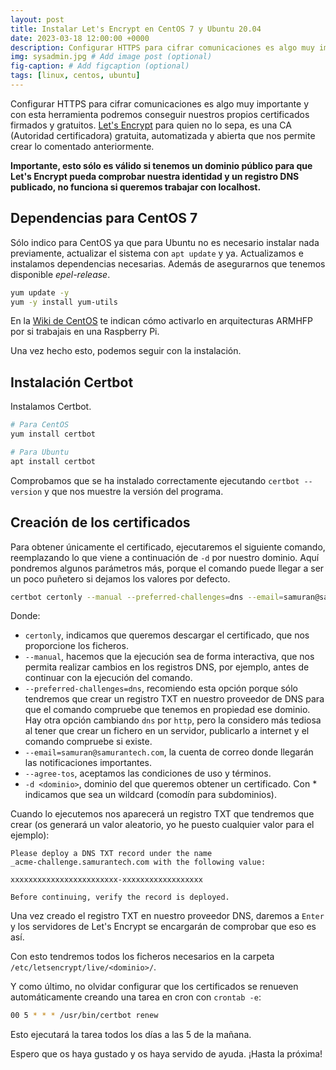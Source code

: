 ```yaml
---
layout: post
title: Instalar Let's Encrypt en CentOS 7 y Ubuntu 20.04
date: 2023-03-18 12:00:00 +0000
description: Configurar HTTPS para cifrar comunicaciones es algo muy importante
img: sysadmin.jpg # Add image post (optional)
fig-caption: # Add figcaption (optional)
tags: [linux, centos, ubuntu]
---
```


Configurar HTTPS para cifrar comunicaciones es algo muy importante y con esta herramienta podremos conseguir nuestros propios certificados firmados y gratuitos. [Let's Encrypt][letsencrypt] para quien no lo sepa, es una CA (Autoridad certificadora) gratuita, automatizada y abierta que nos permite crear lo comentado anteriormente.

**Importante, esto sólo es válido si tenemos un dominio público para que Let's Encrypt pueda comprobar nuestra identidad y un registro DNS publicado, no funciona si queremos trabajar con localhost.**

## Dependencias para CentOS 7

Sólo indico para CentOS ya que para Ubuntu no es necesario instalar nada previamente, actualizar el sistema con `apt update` y ya.
Actualizamos e instalamos dependencias necesarias. Además de asegurarnos que tenemos disponible _epel-release_.  
```bash
yum update -y
yum -y install yum-utils
```

En la [Wiki de CentOS][wikicentos] te indican cómo activarlo en arquitecturas ARMHFP por si trabajais en una Raspberry Pi.

Una vez hecho esto, podemos seguir con la instalación.

## Instalación Certbot

Instalamos Certbot.  
```bash
# Para CentOS
yum install certbot

# Para Ubuntu
apt install certbot
```

Comprobamos que se ha instalado correctamente ejecutando `certbot --version` y que nos muestre la versión del programa.

## Creación de los certificados

Para obtener únicamente el certificado, ejecutaremos el siguiente comando, reemplazando lo que viene a continuación de `-d` por nuestro dominio. Aquí pondremos algunos parámetros más, porque el comando puede llegar a ser un poco puñetero si dejamos los valores por defecto.

```bash
certbot certonly --manual --preferred-challenges=dns --email=samuran@samurantech.com --agree-tos -d *.samurantech.com
```

Donde:
* `certonly`, indicamos que queremos descargar el certificado, que nos proporcione los ficheros.
* `--manual`, hacemos que la ejecución sea de forma interactiva, que nos permita realizar cambios en los registros DNS, por ejemplo, antes de continuar con la ejecución del comando.
* `--preferred-challenges=dns`, recomiendo esta opción porque sólo tendremos que crear un registro TXT en nuestro proveedor de DNS para que el comando compruebe que tenemos en propiedad ese dominio. Hay otra opción cambiando `dns` por `http`, pero la considero más tediosa al tener que crear un fichero en un servidor, publicarlo a internet y el comando compruebe si existe.
* `--email=samuran@samurantech.com`, la cuenta de correo donde llegarán las notificaciones importantes.
* `--agree-tos`, aceptamos las condiciones de uso y términos.
* `-d <dominio>`, dominio del que queremos obtener un certificado. Con * indicamos que sea un wildcard (comodín para subdominios).

Cuando lo ejecutemos nos aparecerá un registro TXT que tendremos que crear (os generará un valor aleatorio, yo he puesto cualquier valor para el ejemplo):

```text
Please deploy a DNS TXT record under the name
_acme-challenge.samurantech.com with the following value:

xxxxxxxxxxxxxxxxxxxxxxxx-xxxxxxxxxxxxxxxxxx

Before continuing, verify the record is deployed.
```

Una vez creado el registro TXT en nuestro proveedor DNS, daremos a `Enter` y los servidores de Let's Encrypt se encargarán de comprobar que eso es así.

Con esto tendremos todos los ficheros necesarios en la carpeta `/etc/letsencrypt/live/<dominio>/`.

Y como último, no olvidar configurar que los certificados se renueven automáticamente creando una tarea en cron con `crontab -e`:

```bash
00 5 * * * /usr/bin/certbot renew
```

Esto ejecutará la tarea todos los días a las 5 de la mañana.

[wikicentos]: https://wiki.centos.org/SpecialInterestGroup/AltArch/armhfp#How_Can_I_Enable_EPEL_7_on_armhfp_.3F
[letsencrypt]: https://letsencrypt.org/es/

Espero que os haya gustado y os haya servido de ayuda. ¡Hasta la próxima!
